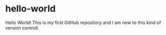 # hello-world
Hello World!
This is my first GitHub repository and I am new to this kind of version controll.
